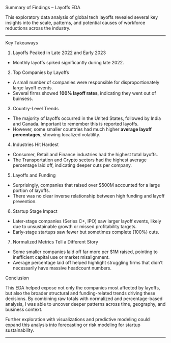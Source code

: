 Summary of Findings – Layoffs EDA

This exploratory data analysis of global tech layoffs revealed several key insights into the scale, patterns, and potential causes of workforce reductions across the industry.

---

Key Takeaways

1. Layoffs Peaked in Late 2022 and Early 2023
- Monthly layoffs spiked significantly during late 2022.

2. Top Companies by Layoffs
- A small number of companies were responsible for disproportionately large layoff events.
- Several firms showed **100% layoff rates**, indicating they went out of buinsess.

3. Country-Level Trends
- The majority of layoffs occurred in the United States, followed by India and Canada.  Important to remember this is reported layoffs.
- However, some smaller countries had much higher **average layoff percentages**, showing localized volatility.

4. Industries Hit Hardest
- Consumer, Retail and Finance industries had the highest total layoffs.
- The Transportation and Crypto sectors had the highest average percentage laid off, indicating deeper cuts per company.

5. Layoffs and Funding
- Surprisingly, companies that raised over $500M accounted for a large portion of layoffs.
- There was no clear inverse relationship between high funding and layoff prevention.

6. Startup Stage Impact
- Later-stage companies (Series C+, IPO) saw larger layoff events, likely due to unsustainable growth or missed profitability targets.
- Early-stage startups saw fewer but sometimes complete (100%) cuts.

7. Normalized Metrics Tell a Different Story
- Some smaller companies laid off far more per $1M raised, pointing to inefficient capital use or market misalignment.
- Average percentage laid off helped highlight struggling firms that didn’t necessarily have massive headcount numbers.

Conclusion

This EDA helped expose not only the companies most affected by layoffs, but also the broader structural and funding-related trends driving these decisions. By combining raw totals with normalized and percentage-based analysis, I was able to uncover deeper patterns across time, geography, and business context.

Further exploration with visualizations and predictive modeling could expand this analysis into forecasting or risk modeling for startup sustainability.

---

